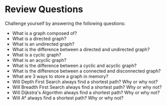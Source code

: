 # Review Questions

Challenge yourself by answering the following questions:

* What is a graph composed of?
* What is a directed graph?
* What is an undirected graph?
* What is the difference between a directed and undirected graph?
* What is a cyclic graph?
* What is an acyclic graph?
* What is the difference between a cyclic and acyclic graph?
* What is the difference between a connected and disconnected graph?
* What are 3 ways to store a graph in memory?
* Will Depth First Search always find a shortest path? Why or why not?
* Will Breadth First Search always find a shortest path? Why or why not?
* Will Dijkstra's Algorithm always find a shortest path? Why or why not?
* Will A* always find a shortest path? Why or why not?

